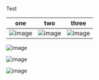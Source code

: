 Test

| one | two | three |
| :--: | :--: | :--: |
| ![image](https://user-images.githubusercontent.com/43501191/194731244-35fd665c-2d9d-4eb0-8cc1-a149edce8504.png) | ![image](https://user-images.githubusercontent.com/43501191/194731247-e422f1ec-6201-40be-b71c-6bdb7d08102a.png) | ![image](https://user-images.githubusercontent.com/43501191/194731249-e036dd2f-5bb7-4c29-a689-fd3447d6c535.png) |


 ![image](https://user-images.githubusercontent.com/43501191/194731244-35fd665c-2d9d-4eb0-8cc1-a149edce8504.png) 
 
 ![image](https://user-images.githubusercontent.com/43501191/194731247-e422f1ec-6201-40be-b71c-6bdb7d08102a.png) 

![image](https://user-images.githubusercontent.com/43501191/194731249-e036dd2f-5bb7-4c29-a689-fd3447d6c535.png) 
